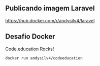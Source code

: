 ## Publicando imagem Laravel

https://hub.docker.com/r/andysilv4/laravel

## Desafio Docker

Code.education Rocks!

```bash
docker run andysilv4/codeeducation
```
